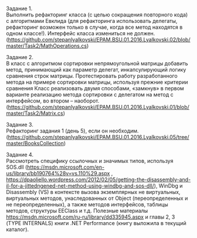 Задание 1.  
Выполнить рефакторинг класса (с целью сокращения повторного кода) с алгоритмами Евклида (для рефакторинга использовать делегаты,   рефакторинг возможен только в случае, когда все метод находятся в одном классе!). Интерфейс класса измениться не должен.
(https://github.com/stepanlyalkovski/EPAM.BSU.01.2016.Lyalkovski.02/blob/master/Task2/MathOperations.cs)

Задание 2.   
В класс с алгоритмом сортировки непрямоугольной матрицы добавить метод, принимающий как параметр делегат, инкапсулирующий логику   сравнения строк матрицы. Протестировать работу разработанного метода на примере сортировки матрицы, используя прежние критерии сравнения
Класс реализовать двумя способами, «замкнув» в первом варианте реализацию метода сортировки с делегатом на метод с интерфейсом, во втором – наоборот.
(https://github.com/stepanlyalkovski/EPAM.BSU.01.2016.Lyalkovski.01/blob/master/Task2/Matrix.cs)

Задание 3.    
Рефакторинг задания 1 (день 5), если он необходим.  
(https://github.com/stepanlyalkovski/EPAM.BSU.01.2016.Lyalkovski.05/tree/master/BooksCollection)

Задание 4.   
Рассмотреть специфику ссылочных и значимых типов, используя SOS.dll (https://msdn.microsoft.com/en-us/library/bb190764%28v=vs.110%29.aspx , https://dpaoliello.wordpress.com/2012/02/05/getting-the-disassembly-and-il-for-a-jittedngened-net-method-using-windbg-and-sos-dll/), WinDbg и Disassembly (VS) в контексте вызова экземплярных не виртуальных, виртуальных методов, унаследованных от Object (переопределенных и не переопределенных), а также методов интерфейсов, таблицы методов, структуры EEClass и т.д. Полезные материалы https://msdn.microsoft.com/ru-ru/library/dd335945.aspx  и главы 2, 3 (TYPE INTERNALS) книги .NET Performance (книгу выложила в текущий каталог).
